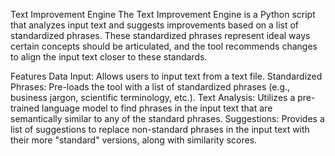 Text Improvement Engine
The Text Improvement Engine is a Python script that analyzes input text and suggests improvements based on a list of standardized phrases. These standardized phrases represent ideal ways certain concepts should be articulated, and the tool recommends changes to align the input text closer to these standards.

Features
Data Input: Allows users to input text from a text file.
Standardized Phrases: Pre-loads the tool with a list of standardized phrases (e.g., business jargon, scientific terminology, etc.).
Text Analysis: Utilizes a pre-trained language model to find phrases in the input text that are semantically similar to any of the standard phrases.
Suggestions: Provides a list of suggestions to replace non-standard phrases in the input text with their more "standard" versions, along with similarity scores.
